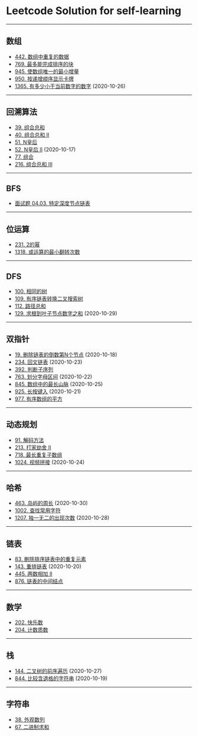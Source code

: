 # Leetcode Solution for self-learning

---

## 数组

- [442. 数组中重复的数据](https://leetcode-cn.com/problems/find-all-duplicates-in-an-array/)
- [769. 最多能完成排序的块](https://leetcode-cn.com/problems/max-chunks-to-make-sorted/)
- [945. 使数组唯一的最小增量](https://leetcode-cn.com/problems/minimum-increment-to-make-array-unique/)
- [950. 按递增顺序显示卡牌](https://leetcode-cn.com/problems/reveal-cards-in-increasing-order/)
- [1365. 有多少小于当前数字的数字](https://leetcode-cn.com/problems/how-many-numbers-are-smaller-than-the-current-number/) (2020-10-26)

---

## 回溯算法

- [39. 组合总和](https://leetcode-cn.com/problems/combination-sum/)
- [40. 组合总和 II](https://leetcode-cn.com/problems/combination-sum-ii/)
- [51. N皇后](https://leetcode-cn.com/problems/n-queens/)
- [52. N皇后 II](https://leetcode-cn.com/problems/n-queens-ii/) (2020-10-17)
- [77. 组合](https://leetcode-cn.com/problems/combinations/)
- [216. 组合总和 III](https://leetcode-cn.com/problems/combination-sum-iii/)

---

## BFS

- [面试题 04.03. 特定深度节点链表](https://leetcode-cn.com/problems/list-of-depth-lcci/)

---

## 位运算

- [231. 2的幂](https://leetcode-cn.com/problems/power-of-two/)
- [1318. 或运算的最小翻转次数](https://leetcode-cn.com/problems/minimum-flips-to-make-a-or-b-equal-to-c/)

---

## DFS

- [100. 相同的树](https://leetcode-cn.com/problems/same-tree/)
- [109. 有序链表转换二叉搜索树](https://leetcode-cn.com/problems/convert-sorted-list-to-binary-search-tree/)
- [112. 路径总和](https://leetcode-cn.com/problems/path-sum/)
- [129. 求根到叶子节点数字之和](https://leetcode-cn.com/problems/sum-root-to-leaf-numbers/) (2020-10-29)

---

## 双指针

- [19. 删除链表的倒数第N个节点](https://leetcode-cn.com/problems/remove-nth-node-from-end-of-list/) (2020-10-18)
- [234. 回文链表](https://leetcode-cn.com/problems/palindrome-linked-list/) (2020-10-23)
- [392. 判断子序列](https://leetcode-cn.com/problems/is-subsequence/)
- [763. 划分字母区间](https://leetcode-cn.com/problems/partition-labels/) (2020-10-22)
- [845. 数组中的最长山脉](https://leetcode-cn.com/problems/longest-mountain-in-array/) (2020-10-25)
- [925. 长按键入](https://leetcode-cn.com/problems/long-pressed-name/) (2020-10-21)
- [977. 有序数组的平方](https://leetcode-cn.com/problems/squares-of-a-sorted-array/)

---

## 动态规划

- [91. 解码方法](https://leetcode-cn.com/problems/decode-ways/)
- [213. 打家劫舍 II](https://leetcode-cn.com/problems/house-robber-ii/)
- [718. 最长重复子数组](https://leetcode-cn.com/problems/maximum-length-of-repeated-subarray/)
- [1024. 视频拼接](https://leetcode-cn.com/problems/video-stitching/) (2020-10-24)

---

## 哈希

- [463. 岛屿的周长](https://leetcode-cn.com/problems/island-perimeter/) (2020-10-30)
- [1002. 查找常用字符](https://leetcode-cn.com/problems/find-common-characters/)
- [1207. 独一无二的出现次数](https://leetcode-cn.com/problems/unique-number-of-occurrences/) (2020-10-28)

---

## 链表

- [83. 删除排序链表中的重复元素](https://leetcode-cn.com/problems/remove-duplicates-from-sorted-list/)
- [143. 重排链表](https://leetcode-cn.com/problems/reorder-list/) (2020-10-20)
- [445. 两数相加 II](https://leetcode-cn.com/problems/add-two-numbers-ii/)
- [876. 链表的中间结点](https://leetcode-cn.com/problems/middle-of-the-linked-list/)

---

## 数学

- [202. 快乐数](https://leetcode-cn.com/problems/happy-number/)
- [204. 计数质数](https://leetcode-cn.com/problems/count-primes/)

---

## 栈

- [144. 二叉树的前序遍历](https://leetcode-cn.com/problems/binary-tree-preorder-traversal/) (2020-10-27)
- [844. 比较含退格的字符串](https://leetcode-cn.com/problems/backspace-string-compare/) (2020-10-19)

---

## 字符串

- [38. 外观数列](https://leetcode-cn.com/problems/count-and-say/)
- [67. 二进制求和](https://leetcode-cn.com/problems/add-binary/)
